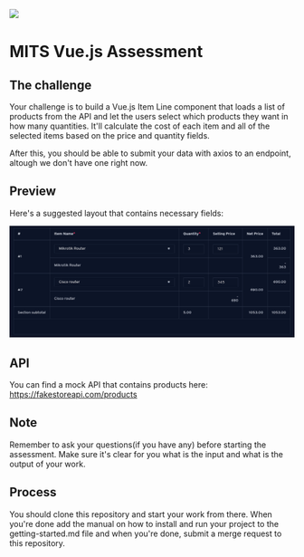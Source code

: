 <span><img src="https://mits-co.com/themes/demo/asset/img/mits-logo.png" width="190" /></span>
# MITS Vue.js Assessment

## The challenge
Your challenge is to build a Vue.js Item Line component that loads a list of products from the API and let the users select which products they want in how many quantities. It'll calculate the cost of each item and all of the selected items based on the price and quantity fields.

After this, you should be able to submit your data with axios to an endpoint, altough we don't have one right now. 

## Preview
Here's a suggested layout that contains necessary fields:

<span><img src="./preview.png" /></span>

## API
You can find a mock API that contains products here: https://fakestoreapi.com/products

## Note
Remember to ask your questions(if you have any) before starting the assessment. Make sure it's clear for you what is the input and what is the output of your work.

## Process
You should clone this repository and start your work from there. When you're done add the manual on how to install and run your project to the getting-started.md file and when you're done, submit a merge request to this repository. 
